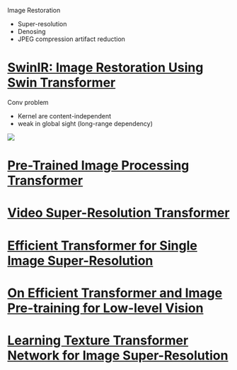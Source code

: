 Image Restoration
* Super-resolution
* Denosing
* JPEG compression artifact reduction

# [SwinIR: Image Restoration Using Swin Transformer](https://arxiv.org/pdf/2108.10257.pdf)
Conv problem
* Kernel are content-independent
* weak in global sight (long-range dependency)


![](https://i.imgur.com/7p9rKlv.png)

# [Pre-Trained Image Processing Transformer](https://arxiv.org/pdf/2012.00364.pdf)

# [Video Super-Resolution Transformer](https://arxiv.org/pdf/2106.06847.pdf)

# [Efficient Transformer for Single Image Super-Resolution](https://arxiv.org/pdf/2108.11084.pdf)

# [On Efficient Transformer and Image Pre-training for Low-level Vision](https://arxiv.org/pdf/2112.10175.pdf)

# [Learning Texture Transformer Network for Image Super-Resolution](https://arxiv.org/abs/2006.04139)